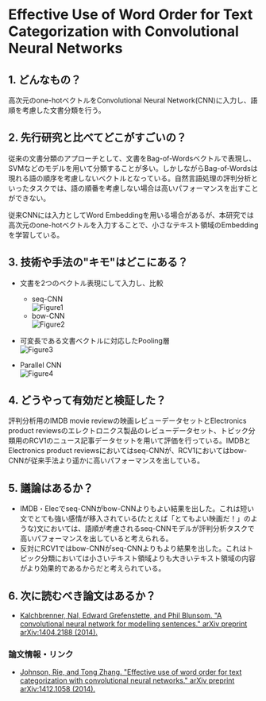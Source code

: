 # Effective Use of Word Order for Text Categorization with Convolutional Neural Networks

## 1. どんなもの？

高次元のone-hotベクトルをConvolutional Neural Network(CNN)に入力し、語順を考慮した文書分類を行う。

## 2. 先行研究と比べてどこがすごいの？

従来の文書分類のアプローチとして、文書をBag-of-Wordsベクトルで表現し、SVMなどのモデルを用いて分類することが多い。しかしながらBag-of-Wordsは現れる語の順序を考慮しないベクトルとなっている。自然言語処理の評判分析といったタスクでは、語の順番を考慮しない場合は高いパフォーマンスを出すことができない。

従来CNNには入力としてWord Embeddingを用いる場合があるが、本研究では高次元のone-hotベクトルを入力することで、小さなテキスト領域のEmbeddingを学習している。

## 3. 技術や手法の"キモ"はどこにある？

* 文書を2つのベクトル表現にして入力し、比較
  * seq-CNN  
  ![Figure1](https://raw.githubusercontent.com/shunk031/paper-survey/master/images/NLP/Effective_Use_of_Word_Order_for_Text_Categorization_with_Convolutional_Neural_Networks/figure1.png)
  * bow-CNN  
  ![Figure2](https://raw.githubusercontent.com/shunk031/paper-survey/master/images/NLP/Effective_Use_of_Word_Order_for_Text_Categorization_with_Convolutional_Neural_Networks/figure2.png)

* 可変長である文書ベクトルに対応したPooling層  
  ![Figure3](https://raw.githubusercontent.com/shunk031/paper-survey/master/images/NLP/Effective_Use_of_Word_Order_for_Text_Categorization_with_Convolutional_Neural_Networks/figure3.png)

* Parallel CNN  
  ![Figure4](https://raw.githubusercontent.com/shunk031/paper-survey/master/images/NLP/Effective_Use_of_Word_Order_for_Text_Categorization_with_Convolutional_Neural_Networks/figure4.png)

## 4. どうやって有効だと検証した？

評判分析用のIMDB movie reviewの映画レビューデータセットとElectronics product reviewsのエレクトロニクス製品のレビューデータセット、トピック分類用のRCV1のニュース記事データセットを用いて評価を行っている。IMDBとElectronics product reviewsにおいてはseq-CNNが、RCV1においてはbow-CNNが従来手法より遥かに高いパフォーマンスを出している。

## 5. 議論はあるか？

* IMDB・Elecでseq-CNNがbow-CNNよりもよい結果を出した。これは短い文でとても強い感情が移入されている(たとえば「とてもよい映画だ！」のような)文においては、語順が考慮されるseq-CNNモデルが評判分析タスクで高いパフォーマンスを出していると考えられる。
* 反対にRCV1ではbow-CNNがseq-CNNよりもより結果を出した。これはトピック分類においては小さいテキスト領域よりも大きいテキスト領域の内容がより効果的であるからだと考えられている。

## 6. 次に読むべき論文はあるか？

* [Kalchbrenner, Nal, Edward Grefenstette, and Phil Blunsom. "A convolutional neural network for modelling sentences." arXiv preprint arXiv:1404.2188 (2014).](https://arxiv.org/pdf/1404.2188.pdf?utm_content=bufferee286&utm_medium=social&utm_source=plus.google.com&utm_campaign=buffer)

### 論文情報・リンク

* [Johnson, Rie, and Tong Zhang. "Effective use of word order for text categorization with convolutional neural networks." arXiv preprint arXiv:1412.1058 (2014).](https://arxiv.org/pdf/1412.1058)
